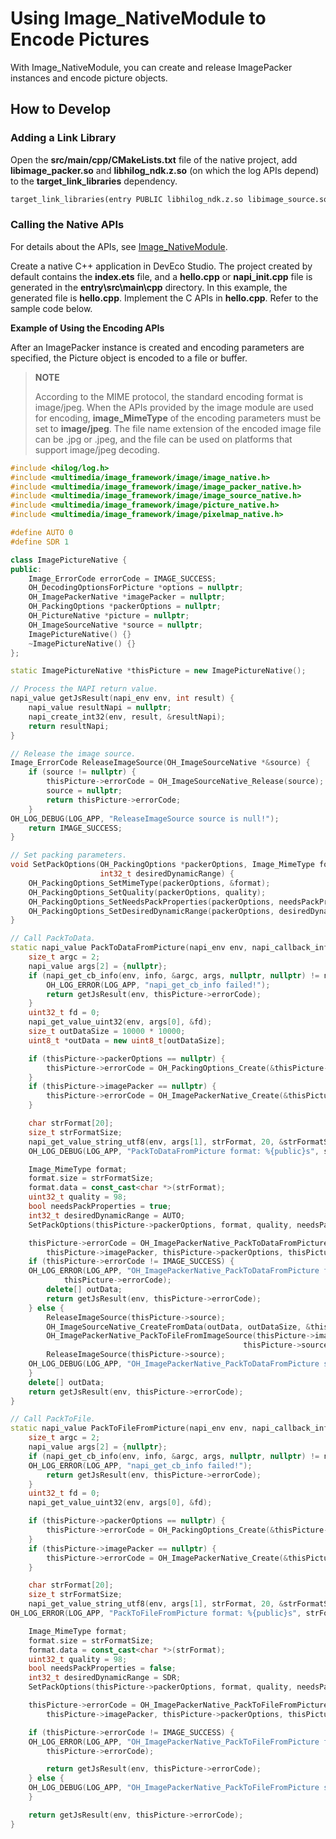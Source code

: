 # Using Image_NativeModule to Encode Pictures
<!--Kit: Image Kit-->
<!--Subsystem: Multimedia-->
<!--Owner: @aulight02-->
<!--Designer: @liyang_bryan-->
<!--Tester: @xchaosioda-->
<!--Adviser: @zengyawen-->

With Image_NativeModule, you can create and release ImagePacker instances and encode picture objects.

## How to Develop

### Adding a Link Library

Open the **src/main/cpp/CMakeLists.txt** file of the native project, add **libimage_packer.so** and **libhilog_ndk.z.so** (on which the log APIs depend) to the **target_link_libraries** dependency.

```txt
target_link_libraries(entry PUBLIC libhilog_ndk.z.so libimage_source.so libimage_packer.so libpixelmap.so)
```

### Calling the Native APIs

For details about the APIs, see [Image_NativeModule](../../reference/apis-image-kit/capi-image-nativemodule.md).

Create a native C++ application in DevEco Studio. The project created by default contains the **index.ets** file, and a **hello.cpp** or **napi_init.cpp** file is generated in the **entry\src\main\cpp** directory. In this example, the generated file is **hello.cpp**. Implement the C APIs in **hello.cpp**. Refer to the sample code below.

**Example of Using the Encoding APIs**

After an ImagePacker instance is created and encoding parameters are specified, the Picture object is encoded to a file or buffer.

> **NOTE**
>
> According to the MIME protocol, the standard encoding format is image/jpeg. When the APIs provided by the image module are used for encoding, **image_MimeType** of the encoding parameters must be set to **image/jpeg**. The file name extension of the encoded image file can be .jpg or .jpeg, and the file can be used on platforms that support image/jpeg decoding.

```c++
#include <hilog/log.h>
#include <multimedia/image_framework/image/image_native.h>
#include <multimedia/image_framework/image/image_packer_native.h>
#include <multimedia/image_framework/image/image_source_native.h>
#include <multimedia/image_framework/image/picture_native.h>
#include <multimedia/image_framework/image/pixelmap_native.h>

#define AUTO 0
#define SDR 1

class ImagePictureNative {
public:
    Image_ErrorCode errorCode = IMAGE_SUCCESS;
    OH_DecodingOptionsForPicture *options = nullptr;
    OH_ImagePackerNative *imagePacker = nullptr;
    OH_PackingOptions *packerOptions = nullptr;
    OH_PictureNative *picture = nullptr;
    OH_ImageSourceNative *source = nullptr;
    ImagePictureNative() {}
    ~ImagePictureNative() {}
};

static ImagePictureNative *thisPicture = new ImagePictureNative();

// Process the NAPI return value.
napi_value getJsResult(napi_env env, int result) {
    napi_value resultNapi = nullptr;
    napi_create_int32(env, result, &resultNapi);
    return resultNapi;
}

// Release the image source.
Image_ErrorCode ReleaseImageSource(OH_ImageSourceNative *&source) {
    if (source != nullptr) {
        thisPicture->errorCode = OH_ImageSourceNative_Release(source);
        source = nullptr;
        return thisPicture->errorCode;
    }
OH_LOG_DEBUG(LOG_APP, "ReleaseImageSource source is null!");
    return IMAGE_SUCCESS;
}

// Set packing parameters.
void SetPackOptions(OH_PackingOptions *packerOptions, Image_MimeType format, uint32_t quality, bool needsPackProperties,
                    int32_t desiredDynamicRange) {
    OH_PackingOptions_SetMimeType(packerOptions, &format);
    OH_PackingOptions_SetQuality(packerOptions, quality);
    OH_PackingOptions_SetNeedsPackProperties(packerOptions, needsPackProperties);
    OH_PackingOptions_SetDesiredDynamicRange(packerOptions, desiredDynamicRange);
}

// Call PackToData.
static napi_value PackToDataFromPicture(napi_env env, napi_callback_info info) {
    size_t argc = 2;
    napi_value args[2] = {nullptr};
    if (napi_get_cb_info(env, info, &argc, args, nullptr, nullptr) != napi_ok) {
        OH_LOG_ERROR(LOG_APP, "napi_get_cb_info failed!");
        return getJsResult(env, thisPicture->errorCode);
    }
    uint32_t fd = 0;
    napi_get_value_uint32(env, args[0], &fd);
    size_t outDataSize = 10000 * 10000;
    uint8_t *outData = new uint8_t[outDataSize];

    if (thisPicture->packerOptions == nullptr) {
        thisPicture->errorCode = OH_PackingOptions_Create(&thisPicture->packerOptions);
    }
    if (thisPicture->imagePacker == nullptr) {
        thisPicture->errorCode = OH_ImagePackerNative_Create(&thisPicture->imagePacker);
    }

    char strFormat[20];
    size_t strFormatSize;
    napi_get_value_string_utf8(env, args[1], strFormat, 20, &strFormatSize);
    OH_LOG_DEBUG(LOG_APP, "PackToDataFromPicture format: %{public}s", strFormat);

    Image_MimeType format;
    format.size = strFormatSize;
    format.data = const_cast<char *>(strFormat);
    uint32_t quality = 98;
    bool needsPackProperties = true;
    int32_t desiredDynamicRange = AUTO;
    SetPackOptions(thisPicture->packerOptions, format, quality, needsPackProperties, desiredDynamicRange);

    thisPicture->errorCode = OH_ImagePackerNative_PackToDataFromPicture(
        thisPicture->imagePacker, thisPicture->packerOptions, thisPicture->picture, outData, &outDataSize);
    if (thisPicture->errorCode != IMAGE_SUCCESS) {
    OH_LOG_ERROR(LOG_APP, "OH_ImagePackerNative_PackToDataFromPicture failed, errCode: %{public}d.",
            thisPicture->errorCode);
        delete[] outData;
        return getJsResult(env, thisPicture->errorCode);
    } else {
        ReleaseImageSource(thisPicture->source);
        OH_ImageSourceNative_CreateFromData(outData, outDataSize, &thisPicture->source);
        OH_ImagePackerNative_PackToFileFromImageSource(thisPicture->imagePacker, thisPicture->packerOptions,
                                                    thisPicture->source, fd);
        ReleaseImageSource(thisPicture->source);
    OH_LOG_DEBUG(LOG_APP, "OH_ImagePackerNative_PackToDataFromPicture success !");
    }
	delete[] outData;
    return getJsResult(env, thisPicture->errorCode);
}

// Call PackToFile.
static napi_value PackToFileFromPicture(napi_env env, napi_callback_info info) {
    size_t argc = 2;
    napi_value args[2] = {nullptr};
    if (napi_get_cb_info(env, info, &argc, args, nullptr, nullptr) != napi_ok) {
    OH_LOG_ERROR(LOG_APP, "napi_get_cb_info failed!");
        return getJsResult(env, thisPicture->errorCode);
    }
    uint32_t fd = 0;
    napi_get_value_uint32(env, args[0], &fd);

    if (thisPicture->packerOptions == nullptr) {
        thisPicture->errorCode = OH_PackingOptions_Create(&thisPicture->packerOptions);
    }
    if (thisPicture->imagePacker == nullptr) {
        thisPicture->errorCode = OH_ImagePackerNative_Create(&thisPicture->imagePacker);
    }

    char strFormat[20];
    size_t strFormatSize;
    napi_get_value_string_utf8(env, args[1], strFormat, 20, &strFormatSize);
OH_LOG_ERROR(LOG_APP, "PackToFileFromPicture format: %{public}s", strFormat);

    Image_MimeType format;
    format.size = strFormatSize;
    format.data = const_cast<char *>(strFormat);
    uint32_t quality = 98;
    bool needsPackProperties = false;
    int32_t desiredDynamicRange = SDR;
    SetPackOptions(thisPicture->packerOptions, format, quality, needsPackProperties, desiredDynamicRange);

    thisPicture->errorCode = OH_ImagePackerNative_PackToFileFromPicture(
        thisPicture->imagePacker, thisPicture->packerOptions, thisPicture->picture, fd);

    if (thisPicture->errorCode != IMAGE_SUCCESS) {
    OH_LOG_ERROR(LOG_APP, "OH_ImagePackerNative_PackToFileFromPicture failed, errCode: %{public}d.", 
        thisPicture->errorCode);

        return getJsResult(env, thisPicture->errorCode);
    } else {
    OH_LOG_DEBUG(LOG_APP, "OH_ImagePackerNative_PackToFileFromPicture success !");
    }

    return getJsResult(env, thisPicture->errorCode);
}
```

